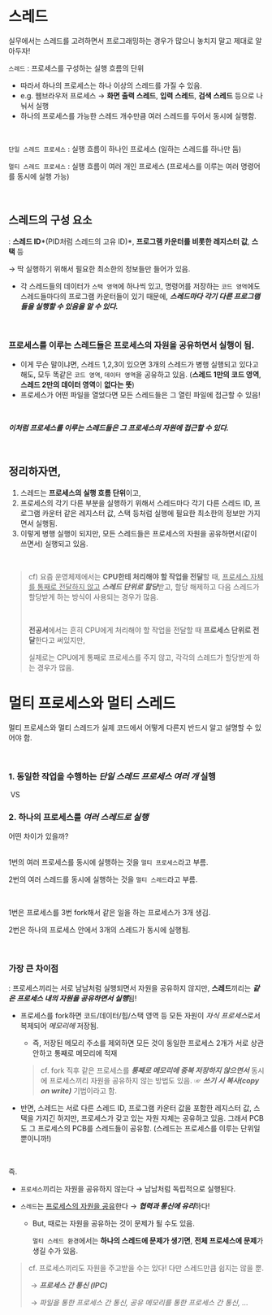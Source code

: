 # 스레드

실무에서는 스레드를 고려하면서 프로그래밍하는 경우가 많으니 놓치지 말고 제대로 알아두자!</br>

`스레드` : 프로세스를 구성하는 실행 흐름의 단위 </br>

 - 따라서 하나의 프로세스는 하나 이상의 스레드를 가질 수 있음.
 - e.g. 웹브라우저 프로세스 → **화면 출력 스레드**, **입력 스레드**, **검색 스레드** 등으로 나눠서 실행
 - 하나의 프로세스를 가능한 스레드 개수만큼 여러 스레드를 두어서 동시에 실행함.

</br>

`단일 스레드 프로세스` : 실행 흐름이 하나인 프로세스 (일하는 스레드를 하나만 둠)

`멀티 스레드 프로세스` : 실행 흐름이 여러 개인 프로세스 (프로세스를 이루는 여러 명령어를 동시에 실행 가능)

</br>

## 스레드의 구성 요소

: **스레드 ID***(PID처럼 스레드의 고유 ID)*, **프로그램 카운터를 비롯한 레지스터 값**, **스택** 등</br>

→ 딱 실행하기 위해서 필요한 최소한의 정보들만 들어가 있음.</br>

 - 각 스레드들의 데이터가 `스택 영역`에 하나씩 있고, 명령어를 저장하는 `코드 영역`에도 스레드들마다의 프로그램 카운터들이 있기 때문에, ***스레드마다 각기 다른 프로그램들을 실행할 수 있음을 알 수 있다.***

</br>

### 프로세스를 이루는 스레드들은 프로세스의 자원을 공유하면서 실행이 됨.

- 이게 무슨 말이냐면, 스레드 1,2,3이 있으면 3개의 스레드가 병행 실행되고 있다고 해도, 모두 똑같은 `코드 영역`, `데이터 영역`을 공유하고 있음. (**스레드 1만의 코드 영역**, **스레드 2만의 데이터 영역**이 **없다는 뜻**)
- 프로세스가 어떤 파일을 열었다면 모든 스레드들은 그 열린 파일에 접근할 수 있음!

</br>

***이처럼 프로세스를 이루는 스레드들은 그 프로세스의 자원에 접근할 수 있다.***

</br>

## 정리하자면,

1. 스레드는 **프로세스의 실행 흐름 단위**이고,
2. 프로세스의 각기 다른 부분을 실행하기 위해서 스레드마다 각기 다른 스레드 ID, 프로그램 카운터 같은 레지스터 값, 스택 등처럼 실행에 필요한 최소한의 정보만 가지면서 실행됨.
3. 이렇게 병행 실행이 되지만, 모든 스레드들은 프로세스의 자원을 공유하면서(같이 쓰면서) 실행되고 있음.

</br>

> cf) 요즘 운영체제에서는 **CPU한테 처리해야 할 작업을 전달**할 때, <u>프로세스 자체를 통째로 전달하지 않고</u> ***스레드 단위로 할당***받고, 할당 해제하고 다음 스레드가 할당받게 하는 방식이 사용되는 경우가 많음.
>
> </br>
>
> **전공서**에서는 흔히 CPU에게 처리해야 할 작업을 전달할 때 **프로세스 단위로 전달**한다고 써있지만,</br>
>
> 실제로는 CPU에게 통째로 프로세스를 주지 않고, 각각의 스레드가 할당받게 하는 경우가 많음.

# 멀티 프로세스와 멀티 스레드

멀티 프로세스와 멀티 스레드가 실제 코드에서 어떻게 다른지 반드시 알고 설명할 수 있어야 함.

</br>

### 1. 동일한 작업을 수행하는 *단일 스레드 프로세스 여러 개* 실행</br>

​	VS

### 2. 하나의 프로세스를 *여러 스레드로 실행*</br>

어떤 차이가 있을까?</br></br>



1번의 여러 프로세스를 동시에 실행하는 것을 `멀티 프로세스`라고 부름.</br>

2번의 여러 스레드를 동시에 실행하는 것을 `멀티 스레드`라고 부름.</br>

</br>

1번은 프로세스를 3번 fork해서 같은 일을 하는 프로세스가 3개 생김.</br>

2번은 하나의 프로세스 안에서 3개의 스레드가 동시에 실행됨.</br>

</br>

### 가장 큰 차이점

: 프로세스끼리는 서로 남남처럼 실행되면서 자원을 공유하지 않지만, **스레드**끼리는 ***같은 프로세스 내의 자원을 공유하면서 실행***됨!

- 프로세스를 fork하면 코드/데이터/힙/스택 영역 등 모든 자원이 *자식 프로세스*로서 복제되어 *메모리에* 저장됨.

  - 즉, 저장된 메모리 주소를 제외하면 모든 것이 동일한 프로세스 2개가 서로 상관 안하고 통째로 메모리에 적재

  > cf. fork 직후 같은 프로세스를 ***통째로 메모리에 중복 저장하지 않으면서*** 동시에 프로세스끼리 자원을 공유하지 않는 방법도 있음. ☞ ***쓰기 시 복사(copy on write)*** 기법이라고 함.

- 반면, 스레드는 서로 다른 스레드 ID, 프로그램 카운터 값을 포함한 레지스터 값, 스택을 가지긴 하지만, 프로세스가 갖고 있는 자원 자체는 공유하고 있음. 그래서 PCB도 그 프로세스의 PCB를 스레드들이 공유함. (스레드는 프로세스를 이루는 단위일 뿐이니까!)

</br>

즉.</br>

- `프로세스`끼리는 자원을 공유하지 않는다 → 남남처럼 독립적으로 실행된다.

- `스레드`는 <u>프로세스의 자원을 공유</u>한다 → ***협력과 통신에 유리***하다!

  - But, 때로는 자원을 공유하는 것이 문제가 될 수도 있음.

    `멀티 스레드 환경`에서는 **하나의 스레드에 문제가 생기면**, **전체 프로세스에 문제**가 생길 수가 있음.

> cf. 프로세스끼리도 자원을 주고받을 수는 있다! 다만 스레드만큼 쉽지는 않을 뿐.</br>
>
> ​	→ ***프로세스 간 통신 (IPC)***
>
> ​	→ *파일을 통한 프로세스 간 통신, 공유 메모리를 통한 프로세스 간 통신, …*
